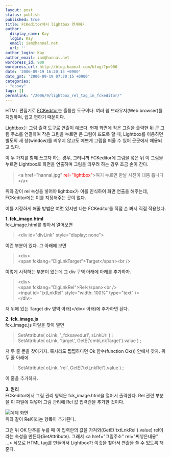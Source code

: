 ```yaml
---
layout: post
status: publish
published: true
title: FCKeditor에서 lightbox 연계하기
author:
  display_name: Kay
  login: Kay
  email: iam@hannal.net
  url: ''
author_login: Kay
author_email: iam@hannal.net
wordpress_id: 900
wordpress_url: http://blog.hannal.com/blog/?p=900
date: '2006-09-19 16:20:15 +0900'
date_gmt: '2006-09-19 07:20:15 +0900'
categories:
- "essay"
tags: []
permalink: "/2006/9/lightbox_rel_tag_in_fckeditor/"
---
```

<p>HTML 편집기로 <a href="www.fckeditor.net/">FCKeditor</a>는 훌륭한 도구이다. 여러 웹 브라우저(Web browser)를 지원하며, 쉽고 편하기 때문이다.</p>
<p><a href="http://www.huddletogether.com/projects/lightbox2/">Lightbox</a>는 그림 출력 도구로 연출이 예쁘다. 현재 화면에 작은 그림을 출력한 뒤 큰 그림 주소를 연결하여 작은 그림을 누르면 큰 그림이 뜨도록 할 때, Lightbox를 이용하면 별도의 새 창(window)를 띄우지 않고도 예쁘게 그림을 띄울 수 있어 곳곳에서 애용되고 있다.</p>
<p>이 두 가지를 함께 쓰고자 하는 경우, 그러니까 FCKeditor에 그림을 넣은 뒤 이 그림을 누르면 Lightbox로 화면을 연출하며 그림을 띄우려 하는 경우 조금 손이 간다.</p>
<blockquote><p>
&lt;a href="hannal.jpg" <span style="color: red;">rel="lightbox"</span>&gt;여기 누르면 한날 사진이 대뜸 뜹니다&lt;/a&gt;</p></blockquote>
<p>위와 같이 rel 속성을 넣어야 lightbox가 이를 인식하여 화면 연출을 해주는데, FCKeditor에는 이를 지정해주는 곳이 없다.</p>
<p>이를 지정하게 해줄 방법은 여럿 있지만 나는 FCKeditor를 직접 손 봐서 직접 적용했다.</p>
<p><strong>1. fck_image.html</strong><br />
fck_image.html를 찾아서 열어보면</p>
<blockquote><p>
&lt;div id="divLink" style="display: none"&gt;
</p></blockquote>
<p>이런 부분이 있다. 그 아래에 보면</p>
<blockquote><p>
&lt;div&gt;<br />
&lt;span fcklang="DlgLnkTarget"&gt;Target&lt;/span&gt;&lt;br /&gt;
</p></blockquote>
<p>이렇게 시작하는 부분이 있는데 그 div 구역 아래에 아래를 추가하자.</p>
<blockquote><p>
&lt;div><br />
	&lt;span fcklang="DlgLnkRel">Rel&lt;/span&gt;&lt;br /&gt;<br />
	&lt;input id="txtLnkRel" style="width: 100%" type="text" /&gt;<br />
&lt;/div>
</p></blockquote>
<p>저 위에 있는 Target div 영역 아래(&lt;/div&gt; 아래)에 추가하면 된다.</p>
<p><strong>2. fck_image.js</strong><br />
fck_image.js 파일을 찾아 열면</p>
<blockquote><p>SetAttribute( oLink, '_fcksavedurl', sLnkUrl ) ;<br />
SetAttribute( oLink, 'target', GetE('cmbLnkTarget').value ) ;</p></blockquote>
<p>저 두 줄 뿐을 찾아가자. 혹시라도 찝찝하다면 Ok 함수(function Ok()) 안에서 찾자. 위 두 줄 아래에</p>
<blockquote><p>SetAttribute( oLink, 'rel', GetE('txtLnkRel').value ) ;</p></blockquote>
<p>이 줄을 추가하자.</p>
<p><strong>3. 원리</strong><br />
FCKeditor에서 그림 관리 영역은 fck_image.html을 열어서 출력한다. Rel 관련 부분을 이 파일에 껴넣어 그림 관리에 Rel 값 입력란을 추가한 것이다.</p>
<p class="centerphoto"><img src="http://blog.hannal.com/wp-content/old_uploads/imagebox_in_lightbox.GIF" alt="예제 화면" /><br />
위와 같이 Rel이라는 항목이 추가된다.</p>
<p>그런 뒤 OK 단추를 누를 때 이 입력란의 값을 가져와(GetE('txtLnkRel').value) rel이라는 속성을 만든다(SetAttribute). 그래서 &lt;a href="그림주소" rel="써넣은내용" ...&gt; 식으로 HTML tag를 만들어서 Lightbox가 이것을 찾아서 연출을 쓸 수 있도록 해준다.</p>

